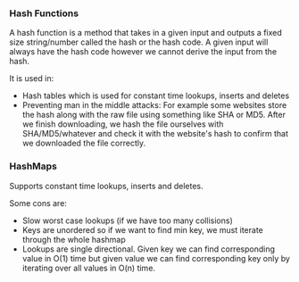 
### Hash Functions

A hash function is a method that takes in a given input and outputs a fixed size string/number called the hash or the hash code. A given input will always have the hash code however we cannot derive the input from the hash.

It is used in:

- Hash tables which is used for constant time lookups, inserts and deletes
- Preventing man in the middle attacks: For example some websites store the hash along with the raw file using something like SHA or MD5. After we finish downloading, we hash the file ourselves with SHA/MD5/whatever and check it with the website's hash to confirm that we downloaded the file correctly.

### HashMaps

Supports constant time lookups, inserts and deletes.

Some cons are:

- Slow worst case lookups (if we have too many collisions)
- Keys are unordered so if we want to find min key, we must iterate through the whole hashmap
- Lookups are single directional. Given key we can find corresponding value in O(1) time but given value we can find corresponding key only by iterating over all values in O(n) time.
